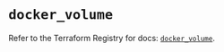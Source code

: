 # `docker_volume`

Refer to the Terraform Registry for docs: [`docker_volume`](https://registry.terraform.io/providers/kreuzwerker/docker/3.5.0/docs/resources/volume).
